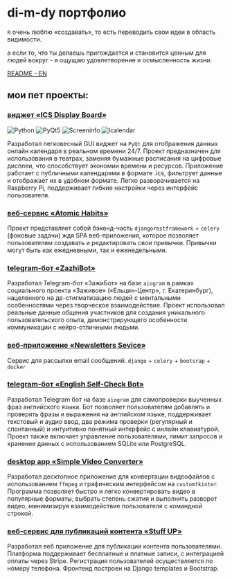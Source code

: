 # di-m-dy портфолио

я очень люблю «создавать», то есть переводить свои идеи в область видимости.

а если то, что ты делаешь пригождается и становится ценным для людей вокруг - я ощущаю удовлетворение и осмысленность жизни.

[README - EN](README.md)

## мои пет проекты:

### [виджет «ICS Display Board»](https://github.com/di-m-dy/ics_display_board.git)

![Python](https://img.shields.io/badge/Python-blue)
![PyQt5](https://img.shields.io/badge/PyQt5-blue)
![Screeninfo](https://img.shields.io/badge/Screeninfo-blue)
![Icalendar](https://img.shields.io/badge/Icalendar-blue)

Разработал легковесный GUI виджет на `PyQt` для отображения данных онлайн календаря в реальном времени 24/7. Проект предназначен для использования в театрах, заменяя бумажные расписания на цифровые дисплеи, что способствует экономии времени и ресурсов. Приложение работает с публичными календарями в формате .ics, фильтрует данные и отображает их в удобном формате. Легко разворачивается на Raspberry Pi, поддерживает гибкие настройки через интерфейс пользователя.

### [веб-сервис «Atomic Habits»](https://github.com/di-m-dy/atomic_habits.git)
Проект представляет собой бэкенд-часть `djangorestframework` + `celery` (фоновые задачи) ждя SPA веб-приложения, которое позволяет пользователям создавать и редактировать свои привычки. Привычки могут быть как ежедневными, так и еженедельными.

### [telegram-бот «ZazhiBot»](https://github.com/di-m-dy/ZazhiBot_Demo.git)
Разработал Telegram-бот «ЗажиБот» на базе `aiogram` в рамках социального проекта «Заживое» («Ельцин-Центр», г. Екатеринбург), нацеленного на де-стигматизацию людей с ментальными особенностями через творческое взаимодействие. Проект использовал реальные данные общения участников для создания уникального пользовательского опыта, демонстрирующего особенности коммуникации с нейро-отличными людьми.

### [веб-приложение «Newsletters Sevice»](https://github.com/di-m-dy/newsletters-sevice.git)
Сервис для рассылки email сообщений. `django` + `celery` + `bootsrap` + `docker`

### [telegram-бот «English Self-Check Bot»](https://github.com/di-m-dy/EnglishSelfCheck_Bot_demo.git)
Разработал Telegram бот на базе `aiogram` для самопроверки выученных фраз английского языка. Бот позволяет пользователям добавлять и проверять фразы и выражения на английском языке, поддерживает текстовый и аудио ввод, два режима проверки (регулярный и спонтанный) и интуитивно понятный интерфейс с инлайн клавиатурой. Проект также включает управление пользователями, лимит запросов и хранение данных с использованием SQLite или PostgreSQL.

### [desktop app «Simple Video Converter»](https://github.com/di-m-dy/Video_Converter.git)
Разработал десктопное приложение для конвертации видеофайлов с использованием `ffmpeg` и графическим интерфейсом на `customtkinter`. Программа позволяет быстро и легко конвертировать видео в популярные форматы, выбрать степень сжатия и выполнить разворот видео, минимизируя взаимодействие пользователя с командной строкой.

### [веб-сервис для публикаций контента «Stuff UP»](https://gitlab.com/di-m-dy/staff_up.git)
Разработал веб приложение для публикации контента пользователями. Платформа поддерживает бесплатные и платные записи, с интеграцией оплаты через Stripe. Регистрация пользователей осуществляется по номеру телефона. Фронтенд построен на Django templates и Bootstrap.
